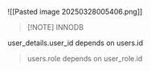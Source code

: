 ![[Pasted image 20250328005406.png]]


> [!NOTE] INNODB
>
user_details.user_id depends on users.id
> users.role depends on user_role.id 



